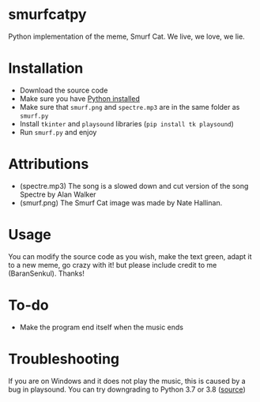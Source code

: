 # smurfcatpy
Python implementation of the meme, Smurf Cat.
We live, we love, we lie.
# Installation
- Download the source code
- Make sure you have [Python installed](https://www.python.org/) 
- Make sure that `smurf.png` and `spectre.mp3` are in the same folder as `smurf.py`
- Install `tkinter` and `playsound` libraries (`pip install tk playsound`)
- Run `smurf.py` and enjoy
# Attributions
- (spectre.mp3) The song is a slowed down and cut version of the song Spectre by Alan Walker
- (smurf.png) The Smurf Cat image was made by Nate Hallinan.
# Usage
You can modify the source code as you wish, make the text green, adapt it to a new meme, go crazy with it! but please include credit to me (BaranSenkul). Thanks!
# To-do
- Make the program end itself when the music ends
# Troubleshooting
If you are on Windows and it does not play the music, this is caused by a bug in playsound. You can try downgrading to Python 3.7 or 3.8 ([source](https://stackoverflow.com/a/68917888))
